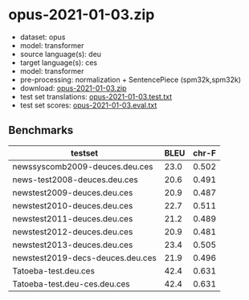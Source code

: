 # opus-2021-01-03.zip

* dataset: opus
* model: transformer
* source language(s): deu
* target language(s): ces
* model: transformer
* pre-processing: normalization + SentencePiece (spm32k,spm32k)
* download: [opus-2021-01-03.zip](https://object.pouta.csc.fi/Tatoeba-MT-models/deu-ces/opus-2021-01-03.zip)
* test set translations: [opus-2021-01-03.test.txt](https://object.pouta.csc.fi/Tatoeba-MT-models/deu-ces/opus-2021-01-03.test.txt)
* test set scores: [opus-2021-01-03.eval.txt](https://object.pouta.csc.fi/Tatoeba-MT-models/deu-ces/opus-2021-01-03.eval.txt)

## Benchmarks

| testset               | BLEU  | chr-F |
|-----------------------|-------|-------|
| newssyscomb2009-deuces.deu.ces 	| 23.0 	| 0.502 |
| news-test2008-deuces.deu.ces 	| 20.6 	| 0.491 |
| newstest2009-deuces.deu.ces 	| 20.9 	| 0.487 |
| newstest2010-deuces.deu.ces 	| 22.7 	| 0.511 |
| newstest2011-deuces.deu.ces 	| 21.2 	| 0.489 |
| newstest2012-deuces.deu.ces 	| 20.9 	| 0.481 |
| newstest2013-deuces.deu.ces 	| 23.4 	| 0.505 |
| newstest2019-decs-deuces.deu.ces 	| 21.9 	| 0.496 |
| Tatoeba-test.deu.ces 	| 42.4 	| 0.631 |
| Tatoeba-test.deu-ces.deu.ces 	| 42.4 	| 0.631 |

